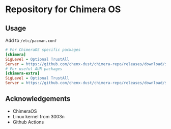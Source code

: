 # Repository for Chimera OS

## Usage

Add to `/etc/pacman.conf`

```ini
# For ChimeraOS specific packages
[chimera]
SigLevel = Optional TrustAll
Server = https://github.com/chenx-dust/chimera-repo/releases/download/$repo/
# For useful AUR packages
[chimera-extra]
SigLevel = Optional TrustAll
Server = https://github.com/chenx-dust/chimera-repo/releases/download/$repo/
```

## Acknowledgements

- ChimeraOS
- Linux kernel from 3003n
- Github Actions
